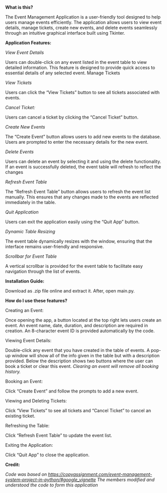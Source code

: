 <b>What is this?</b>

The Event Management Application is a user-friendly tool designed to help users manage events efficiently. The application allows users to view event details, manage tickets, create new events, and delete events seamlessly through an intuitive graphical interface built using Tkinter.

<b>Application Features:</b>

<i>View Event Details</i>

Users can double-click on any event listed in the event table to view detailed information. This feature is designed to provide quick access to essential details of any selected event.
Manage Tickets

<i>View Tickets</i>

Users can click the “View Tickets” button to see all tickets associated with events.

<i>Cancel Ticket:</i>

Users can cancel a ticket by clicking the “Cancel Ticket” button.

<i>Create New Events</i>

The “Create Event” button allows users to add new events to the database. Users are prompted to enter the necessary details for the new event.

<i>Delete Events</i>

Users can delete an event by selecting it and using the delete functionality. If an event is successfully deleted, the event table will refresh to reflect the changes

<i>Refresh Event Table</i>

The “Refresh Event Table” button allows users to refresh the event list manually. This ensures that any changes made to the events are reflected immediately in the table.

<i>Quit Application</i>

Users can exit the application easily using the “Quit App” button.

<i>Dynamic Table Resizing</i>

The event table dynamically resizes with the window, ensuring that the interface remains user-friendly and responsive.

<i>Scrollbar for Event Table</i>

A vertical scrollbar is provided for the event table to facilitate easy navigation through the list of events.

<b>Installation Guide:</b>

Download as .zip file online and extract it. After, open main.py.

<b>How do I use these features?</b>

Creating an Event:

Once opening the app, a button located at the top right lets users create an event. An event name, date, duration, and description are required in creation. An 8-character event ID is provided automatically by the code.


Viewing Event Details:

Double-click any event that you have created in the table of events. A pop-up window will show all of the info given in the table but with a description provided. Below the description shows two buttons where the user can book a ticket or clear this event. <i>Clearing an event will remove all booking history.</i>

Booking an Event: 

Click “Create Event” and follow the prompts to add a new event.

Viewing and Deleting Tickets:

Click “View Tickets” to see all tickets and “Cancel Ticket” to cancel an existing ticket.

Refreshing the Table:

Click “Refresh Event Table” to update the event list.

Exiting the Application:

Click “Quit App” to close the application.
            
<b>Credit:</b>

<i>Code was based on https://copyassignment.com/event-management-system-project-in-python/#google_vignette
The members modified and understood the code to form this application </i>

